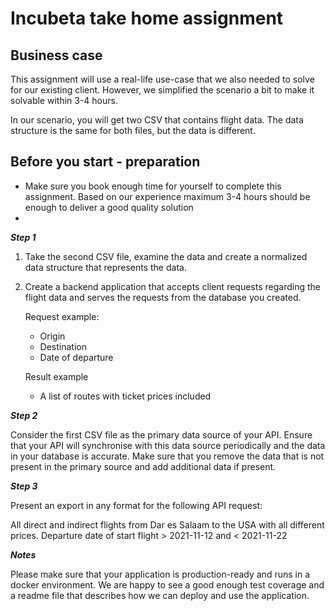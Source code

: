 # Incubeta take home assignment

## Business case

This assignment will use a real-life use-case that we also needed to solve for our existing client. However, we simplified the scenario a bit to make it solvable within 3-4 hours.

In our scenario, you will get two CSV that contains flight data. The data structure is the same for both files, but the data is different.

## Before you start - preparation

- Make sure you book enough time for yourself to complete this assignment. Based on our experience maximum 3-4 hours should be enough to deliver a good quality solution
- 

***Step 1***

1. Take the second CSV file, examine the data and create a normalized data structure that represents the data.
2. Create a backend application that accepts client requests regarding the flight data and serves the requests from the database you created.
    
    Request example:
    
    - Origin
    - Destination
    - Date of departure
    
    Result example
    
    - A list of routes with ticket prices included

***Step 2***

Consider the first CSV file as the primary data source of your API. Ensure that your API will synchronise with this data source periodically and the data in your database is accurate. Make sure that you remove the data that is not present in the primary source and add additional data if present.

***Step 3***

Present an export in any format for the following API request:

All direct and indirect flights from Dar es Salaam to the USA with all different prices. Departure date of start flight > 2021-11-12 and < 2021-11-22

***Notes***

Please make sure that your application is production-ready and runs in a docker environment. We are happy to see a good enough test coverage and a readme file that describes how we can deploy and use the application.

